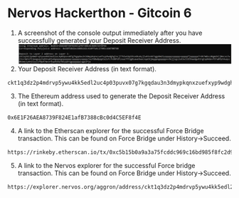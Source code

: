 # Nervos Hackerthon - Gitcoin 6

1. A screenshot of the console output immediately after you have successfully generated your Deposit Receiver Address.
![-](ckb_01.PNG)
2. Your Deposit Receiver Address (in text format).
```
ckt1q3dz2p4mdrvp5ywu4kk5edl2uc4p03puvx07g7kgqdau3n3dmypkqnxzuefxyp9wdghglncj77k5wt6p59sx6kukyjlwh5s467qgp8m25yqqqqqsqqqqqvqqqqqfjqqqqqa7rdk7m8scd6gm2klj0ecxs7wl5vv3m3vf5jpegypytq92na8jw6gqqqqpqqqqqqcqqqqqxyqqqqx7asf60w8pqpte2sfcfn90fdfzxue7ff2g8sawe9wacnqat6jmygqngqqqqpxv9ejjvgz2u63w3l839aadguh5rgtqd4devf97a0fpt4uqsz0k5msly6h2suulsf8p47mn3r9up4x9a785uq9rqgqqqqqqcqgajfjw
```
3. The Ethereum address used to generate the Deposit Receiver Address (in text format).
```
0x6E1F26AEA8739F824E1afB7388cBc0d4C5EF8f4E
```
4. A link to the Etherscan explorer for the successful Force Bridge transaction. This can be found on Force Bridge under History→Succeed.
```
https://rinkeby.etherscan.io/tx/0xc5b15b0a9a3a75fcddc969c16bd985f8fc2d945934363c63b78f339b35302763
```
5. A link to the Nervos explorer for the successful Force bridge transaction. This can be found on Force Bridge under History→Succeed.
```
https://explorer.nervos.org/aggron/address/ckt1q3dz2p4mdrvp5ywu4kk5edl2uc4p03puvx07g7kgqdau3n3dmypkqnxzuefxyp9wdghglncj77k5wt6p59sx6kukyjlwh5s467qgp8m25yqqqqqsqqqqqvqqqqqfjqqqqqa7rdk7m8scd6gm2klj0ecxs7wl5vv3m3vf5jpegypytq92na8jw6gqqqqpqqqqqqcqqqqqxyqqqqx7asf60w8pqpte2sfcfn90fdfzxue7ff2g8sawe9wacnqat6jmygqngqqqqpxv9ejjvgz2u63w3l839aadguh5rgtqd4devf97a0fpt4uqsz0k5msly6h2suulsf8p47mn3r9up4x9a785uq9rqgqqqqqqcqgajfjw
```